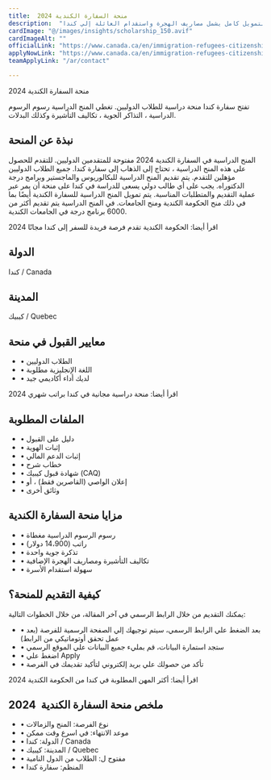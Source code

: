 ```yaml
---
title:  منحة السفارة الكندية 2024 
description:  "فرصة ذهبية للقبول في منحة السفارة الكندية المقدمة من حكومة كندا بتمويل كامل يشمل مصاريف الهجرة واستقدام العائلة إلي كندا." 
cardImage: "@/images/insights/scholarship_150.avif" 
cardImageAlt: "" 
officialLink: "https://www.canada.ca/en/immigration-refugees-citizenship/services/study-canada/study-permit.html" 
applyNowLink: "https://www.canada.ca/en/immigration-refugees-citizenship/services/study-canada/study-permit/apply.html" 
teamApplyLink: "/ar/contact"

---
```


منحة السفارة الكندية 2024

تفتح سفارة كندا منحة دراسية للطلاب الدوليين. تغطي المنح الدراسية رسوم الرسوم الدراسية ، التذاكر الجوية ، تكاليف التأشيرة وكذلك البدلات.

## نبذة عن المنحة

المنح الدراسية في السفارة الكندية 2024 مفتوحة للمتقدمين الدوليين. للتقدم للحصول على هذه المنح الدراسية ، تحتاج إلى الذهاب إلى سفارة كندا. جميع الطلاب الدوليين مؤهلين للتقدم. يتم تقديم المنح الدراسية للبكالوريوس والماجستير وبرامج درجة الدكتوراه. يجب على أي طالب دولي يسعى للدراسة في كندا على منحة أن يمر عبر عملية التقديم والمتطلبات المناسبة. يتم تمويل المنح الدراسية للسفارة الكندية أيضًا بما في ذلك منح الحكومة الكندية ومنح الجامعات. في المنح الدراسية يتم تقديم أكثر من 6000 برنامج درجة في الجامعات الكندية.

اقرأ أيضا: الحكومة الكندية تقدم فرصة فريدة للسفر إلى كندا مجانًا 2024

## الدولة

كندا / Canada

## المدينة

كيبيك / Quebec

## معايير القبول في منحة

- • الطلاب الدوليين
- • اللغة الإنجليزية مطلوبة
- • لديك أداء أكاديمي جيد

اقرأ أيضا: منحة دراسية مجانية في كندا براتب شهري 2024

## الملفات المطلوبة

- • دليل على القبول
- • إثبات الهوية
- • إثبات الدعم المالي
- • خطاب شرح
- • شهادة قبول كيبيك (CAQ)
- • إعلان الواصي (القاصرين فقط) ، أو
- • وثائق أخرى

## مزايا منحة السفارة الكندية

- • رسوم الرسوم الدراسية مغطاة
- • راتب (14،900 دولار)
- • تذكرة جوية واحدة
- • تكاليف التأشيرة ومصاريف الهجرة الإضافية
- • سهولة استقدام الأسرة

## كيفية التقديم للمنحة؟

يمكنك التقديم من خلال الرابط الرسمي في آخر المقالة، من خلال الخطوات التالية:

- • بعد الضغط علي الرابط الرسمي، سيتم توجيهك إلي الصفحة الرسمية للفرصة (بعد عمل تحقق أوتوماتيكي من الرابط)
- • ستجد استمارة البيانات، قم بمليء جميع البيانات علي الموقع الرسمي
- • اضغط علي Apply
- • تأكد من حصولك علي بريد إلكتروني لتأكيد تقديمك في الفرصة

اقرأ أيضا: أكثر المهن المطلوبة في كندا من الحكومة الكندية 2024

## ملخص منحة السفارة الكندية  2024

- • نوع الفرصة: المنح والزمالات
- • موعد الانتهاء: في اسرع وقت ممكن
- • الدولة: كندا / Canada
- • المدينة: كيبيك / Quebec
- • مفتوح ل: الطلاب من الدول النامية
- • المنظم: سفارة كندا

